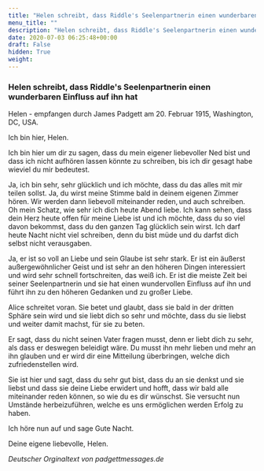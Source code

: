 ```yaml
---
title: "Helen schreibt, dass Riddle's Seelenpartnerin einen wunderbaren Einfluss auf ihn hat"
menu_title: ""
description: "Helen schreibt, dass Riddle's Seelenpartnerin einen wunderbaren Einfluss auf ihn hat"
date: 2020-07-03 06:25:48+00:00
draft: False
hidden: True
weight:
---
```

### Helen schreibt, dass Riddle's Seelenpartnerin einen wunderbaren Einfluss auf ihn hat

Helen - empfangen durch James Padgett am 20. Februar 1915, Washington, DC, USA.

Ich bin hier, Helen.

Ich bin hier um dir zu sagen, dass du mein eigener liebevoller Ned bist und dass ich nicht aufhören lassen könnte zu schreiben, bis ich dir gesagt habe wieviel du mir bedeutest.

Ja, ich bin sehr, sehr glücklich und ich möchte, dass du das alles mit mir teilen sollst. Ja, du wirst meine Stimme bald in deinem eigenen Zimmer hören. Wir werden dann liebevoll miteinander reden, und auch schreiben. Oh mein Schatz, wie sehr ich dich heute Abend liebe. Ich kann sehen, dass dein Herz heute offen für meine Liebe ist und ich möchte, dass du so viel davon bekommst, dass du den ganzen Tag glücklich sein wirst. Ich darf heute Nacht nicht viel schreiben, denn du bist müde und du darfst dich selbst nicht verausgaben.

Ja, er ist so voll an Liebe und sein Glaube ist sehr stark. Er ist ein äußerst außergewöhnlicher Geist und ist sehr an den höheren Dingen interessiert und wird sehr schnell fortschreiten, das weiß ich. Er ist die meiste Zeit bei seiner Seelenpartnerin und sie hat einen wundervollen Einfluss auf ihn und führt ihn zu den höheren Gedanken und zu großer Liebe.

Alice schreitet voran. Sie betet und glaubt, dass sie bald in der dritten Sphäre sein wird und sie liebt dich so sehr und möchte, dass du sie liebst und weiter damit machst, für sie zu beten.

Er sagt, dass du nicht seinen Vater fragen musst, denn er liebt dich zu sehr, als dass er deswegen beleidigt wäre. Du musst ihn mehr lieben und mehr an ihn glauben und er wird dir eine Mitteilung überbringen, welche dich zufriedenstellen wird.

Sie ist hier und sagt, dass du sehr gut bist, dass du an sie denkst und sie liebst und dass sie deine Liebe erwidert und hofft, dass wir bald alle miteinander reden können, so wie du es dir wünschst. Sie versucht nun Umstände herbeizuführen, welche es uns ermöglichen werden Erfolg zu haben.

Ich höre nun auf und sage Gute Nacht.

Deine eigene liebevolle, Helen.

*Deutscher Orginaltext von padgettmessages.de*
